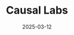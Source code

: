 ---  
layout: startup_page  
title: "Causal Labs"  
id: "getcausal.ai"  
permalink: "/causallabsgetcausal.ai03122025/"  
website: "https://www.getcausal.ai"  
funding_round: "Seed"  
funding_amount: "$6M"  
investors: "Kindred Ventures, Refactor, BoxGroup, Factorial, Otherwise, Karman Ventures"  
about: "Causal Labs is developing AI-powered physics models to improve weather forecasting and decision-making across various industries. Their core technology uses AI to simulate atmospheric behavior for more accurate and timely predictions, addressing challenges posed by climate change. Starting with weather, they aim to create a versatile AI system for tackling complex, physics-based challenges across multiple sectors."  
markets: "AI, Climate Tech, Weather Tech"  
hq: "San Francisco, California, United States"  
founded_year: "2024"  
linkedin: "https://www.linkedin.com/company/causal-labs-ai"  
twitter: "https://twitter.com/_CausalLabs"  
instagram: ""  
facebook: ""  
crunchbase: "https://www.crunchbase.com/organization/causal-labs"  
pitchbook: "https://pitchbook.com/profiles/company/756880-12"  

date_display: "12-Mar-2025"  
date: "2025-03-12"

# SEO Optimization  
meta_title: "Causal Labs - Seed Funding ($6M)"  
meta_description: "Causal Labs, Causal Labs is developing AI-powered physics models to improve weather forecasting and decision-making across various industries. Their core technolog..."  
meta_keywords: "Causal Labs, AI, Climate Tech, Weather Tech, Seed funding"  
canonical_url: "https://startup.projectstartups.com/causallabsgetcausal.ai03122025/"  
---